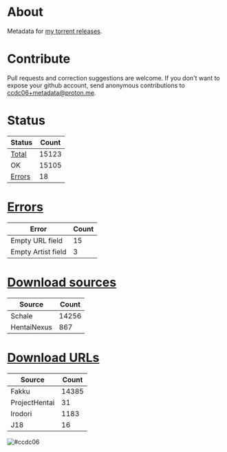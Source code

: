 # About
Metadata for [my torrent releases](https://sukebei.nyaa.si/?q=CCDC06).

# Contribute
Pull requests and correction suggestions are welcome. If you don't want to expose your github account, send anonymous contributions to [ccdc06+metadata@proton.me](mailto:ccdc06+metadata@proton.me).

<!-- [Status] -->
# Status
|Status|Count|
|-|-|
|[Total](indexes/list.csv)|15123|
|OK|15105|
|[Errors](indexes/errors.csv)|18|

# [Errors](indexes/errors.csv)
|Error|Count|
|-|-|
|Empty URL field|15|
|Empty Artist field|3|

# [Download sources](indexes/downloadSource.csv)
|Source|Count|
|-|-|
|Schale|14256|
|HentaiNexus|867|

# [Download URLs](indexes/urlSource.csv)
|Source|Count|
|-|-|
|Fakku|14385|
|ProjectHentai|31|
|Irodori|1183|
|J18|16|
<!-- [/Status] -->

![#ccdc06](https://placehold.co/15x15/ccdc06/ccdc06.png)
